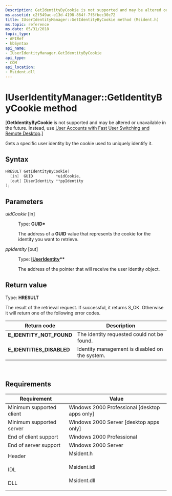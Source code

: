```yaml
---
Description: GetIdentityByCookie is not supported and may be altered or unavailable in the future. Instead, use User Accounts with Fast User Switching and Remote Desktop.
ms.assetid: c2f549ac-e13d-4198-864f-7f5fbec30c72
title: IUserIdentityManager::GetIdentityByCookie method (Msident.h)
ms.topic: reference
ms.date: 05/31/2018
topic_type: 
- APIRef
- kbSyntax
api_name: 
- IUserIdentityManager.GetIdentityByCookie
api_type: 
- COM
api_location: 
- Msident.dll
---
```


# IUserIdentityManager::GetIdentityByCookie method

\[**GetIdentityByCookie** is not supported and may be altered or unavailable in the future. Instead, use [User Accounts with Fast User Switching and Remote Desktop](fastuserswitching.md).\]

Gets a specific user identity by the cookie used to uniquely identify it.

## Syntax


```C++
HRESULT GetIdentityByCookie(
  [in]  GUID          *uidCookie,
  [out] IUserIdentity **ppIdentity
);
```



## Parameters

<dl> <dt>

*uidCookie* \[in\]
</dt> <dd>

Type: **GUID\***

The address of a **GUID** value that represents the cookie for the identity you want to retrieve.

</dd> <dt>

*ppIdentity* \[out\]
</dt> <dd>

Type: **[**IUserIdentity**](iuseridentity.md)\*\***

The address of the pointer that will receive the user identity object.

</dd> </dl>

## Return value

Type: **HRESULT**

The result of the retrieval request. If successful, it returns S\_OK. Otherwise it will return one of the following error codes.



| Return code                                                                                            | Description                                               |
|--------------------------------------------------------------------------------------------------------|-----------------------------------------------------------|
| <dl> <dt>**E\_IDENTITY\_NOT\_FOUND**</dt> </dl> | The identity requested could not be found.<br/>     |
| <dl> <dt>**E\_IDENTITIES\_DISABLED**</dt> </dl> | Identity management is disabled on the system.<br/> |



 

## Requirements



| Requirement | Value |
|-------------------------------------|----------------------------------------------------------------------------------------|
| Minimum supported client<br/> | Windows 2000 Professional \[desktop apps only\]<br/>                             |
| Minimum supported server<br/> | Windows 2000 Server \[desktop apps only\]<br/>                                   |
| End of client support<br/>    | Windows 2000 Professional<br/>                                                   |
| End of server support<br/>    | Windows 2000 Server<br/>                                                         |
| Header<br/>                   | <dl> <dt>Msident.h</dt> </dl>   |
| IDL<br/>                      | <dl> <dt>Msident.idl</dt> </dl> |
| DLL<br/>                      | <dl> <dt>Msident.dll</dt> </dl> |



 

 




